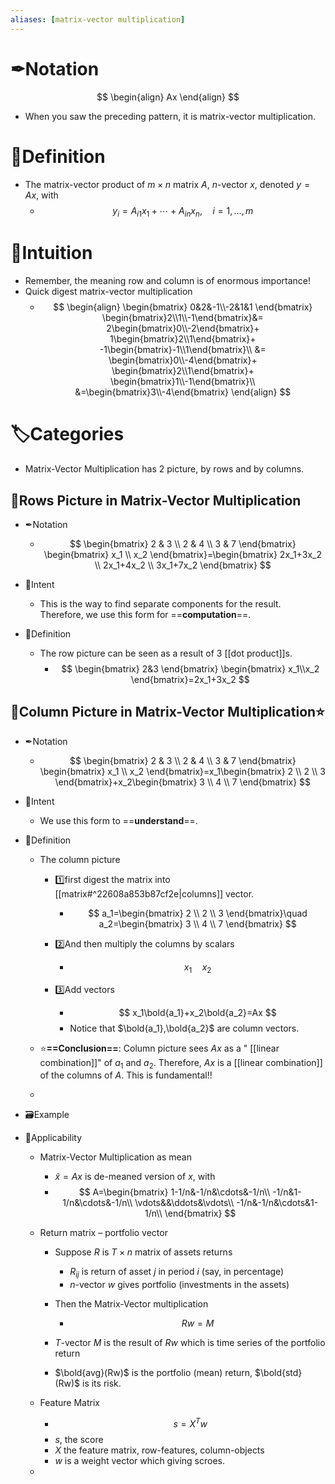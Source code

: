 ```yaml
---
aliases: [matrix-vector multiplication]
---
```


# ✒Notation
$$
\begin{align}
Ax
\end{align}
$$
- When you saw the preceding pattern, it is matrix-vector multiplication.

# 📝Definition
- The matrix-vector product of $m\times n$ matrix $A$, $n$-vector $x$, denoted $y = Ax$, with
    - $$
      y_i=A_{i1}x_1+\cdots+A_{in}x_n,\quad i=1,...,m
      $$
    
# 🧠Intuition
- Remember, the meaning row and column is of enormous importance!
- Quick digest matrix-vector multiplication
    - $$
      \begin{align}
      \begin{bmatrix}
      0&2&-1\\-2&1&1
      \end{bmatrix} 
      \begin{bmatrix}2\\1\\-1\end{bmatrix}&=
      2\begin{bmatrix}0\\-2\end{bmatrix}+
      1\begin{bmatrix}2\\1\end{bmatrix}+
      -1\begin{bmatrix}-1\\1\end{bmatrix}\\
      &=
      \begin{bmatrix}0\\-4\end{bmatrix}+
      \begin{bmatrix}2\\1\end{bmatrix}+
      \begin{bmatrix}1\\-1\end{bmatrix}\\
      &=\begin{bmatrix}3\\-4\end{bmatrix}
      \end{align}
      $$
      
# 🏷Categories
- Matrix-Vector Multiplication has 2 picture, by rows and by columns.
## 🔖Rows Picture in Matrix-Vector Multiplication
- ✒Notation
    - $$
      \begin{bmatrix}
      2 & 3 \\
      2 & 4 \\
      3 & 7 
      \end{bmatrix}
      \begin{bmatrix}
      x_1 \\
      x_2 
      \end{bmatrix}=\begin{bmatrix}
      2x_1+3x_2 \\
      2x_1+4x_2 \\
      3x_1+7x_2 
      \end{bmatrix}
      $$
    
- 🎯Intent
    - This is the way to find separate components for the result. Therefore, we use this form for ==**computation**==.
    
- 📝Definition
    - The row picture can be seen as a result of 3 [[dot product]]s.
        - $$
          \begin{bmatrix}
          2&3
          \end{bmatrix}
          \begin{bmatrix}
          x_1\\x_2
          \end{bmatrix}=2x_1+3x_2
          $$
        
## 🔖Column Picture in Matrix-Vector Multiplication⭐
- ✒Notation
    - $$
      \begin{bmatrix}
      2 & 3 \\
      2 & 4 \\
      3 & 7 
      \end{bmatrix}
      \begin{bmatrix}
      x_1 \\
      x_2 
      \end{bmatrix}=x_1\begin{bmatrix}
      2 \\
      2 \\
      3 
      \end{bmatrix}+x_2\begin{bmatrix}
      3 \\
      4 \\
      7 
      \end{bmatrix}
      $$
    
- 🎯Intent
    - We use this form to ==**understand**==.
    
- 📝Definition
    - The column picture
        - 1️⃣first digest the matrix into [[matrix#^22608a853b87cf2e|columns]] vector.
            - $$
              a_1=\begin{bmatrix}
              2 \\
              2 \\
              3 
              \end{bmatrix}\quad a_2=\begin{bmatrix}
              3 \\
              4 \\
              7 
              \end{bmatrix}
              $$
            
        - 2️⃣And then multiply the columns by scalars
            - $$
              x_1\quad x_2
              $$
            
        - 3️⃣Add vectors
            - $$
              x_1\bold{a_1}+x_2\bold{a_2}=Ax
              $$
            - Notice that $\bold{a_1},\bold{a_2}$ are column vectors.
            
    - ⭐**==Conclusion==**: Column picture sees $Ax$ as a " [[linear combination]]" of $a_1$ and $a_2$. Therefore, $Ax$ is a [[linear combination]] of the columns of $A$. This is fundamental!!
  -
  
- 🗃Example

- 🧀Applicability
    - Matrix-Vector Multiplication as mean
        - $\tilde{x}=Ax$ is de-meaned version of $x$, with
        - $$
          A=\begin{bmatrix}
          1-1/n&-1/n&\cdots&-1/n\\
          -1/n&1-1/n&\cdots&-1/n\\
          \vdots&&\ddots&\vdots\\
          -1/n&-1/n&\cdots&1-1/n\\
          \end{bmatrix}
          $$
          
    - Return matrix – portfolio vector
        - Suppose $R$ is $T\times n$ matrix of assets returns
            - $R_{ij}$ is return of asset $j$ in period $i$ (say, in percentage)
            - $n$-vector $w$ gives portfolio (investments in the assets)
            
        - Then the Matrix-Vector multiplication
            - $$
              Rw=M
              $$
            
        - $T$-vector $M$ is the result of $Rw$ which is time series of the portfolio return
        - $\bold{avg}(Rw)$ is the portfolio (mean) return, $\bold{std}(Rw)$ is its risk.
        
    - Feature Matrix
        - $$
          s=X^Tw
          $$
        - $s$, the score
        - $X$ the feature matrix, row-features, column-objects
        - $w$ is a weight vector which giving scroes.
        
  -
  

